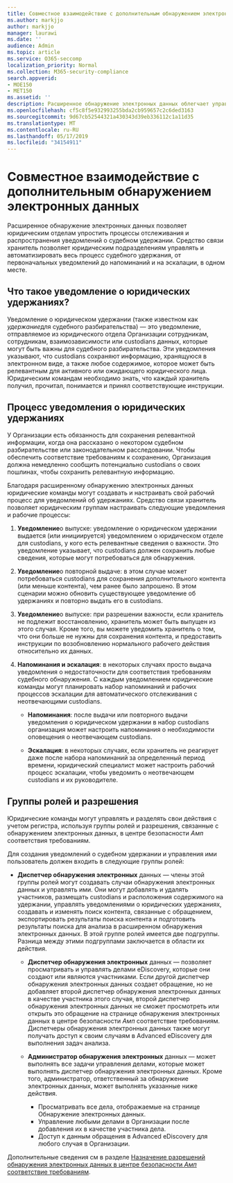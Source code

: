 ```yaml
---
title: Совместное взаимодействие с дополнительным обнаружением электронных данных
ms.author: markjjo
author: markjjo
manager: laurawi
ms.date: ''
audience: Admin
ms.topic: article
ms.service: O365-seccomp
localization_priority: Normal
ms.collection: M365-security-compliance
search.appverid:
- MOE150
- MET150
ms.assetid: ''
description: Расширенное обнаружение электронных данных облегчает управление рабочим процессом уведомления об удержании в судебном соотношении с уведомлением о custodians в судебном расследовании.
ms.openlocfilehash: cf5c8f5e932993255bda2cb959657c2c6ded3163
ms.sourcegitcommit: 9d67cb52544321a430343d39eb336112c1a11d35
ms.translationtype: MT
ms.contentlocale: ru-RU
ms.lasthandoff: 05/17/2019
ms.locfileid: "34154911"
---
```

# <a name="work-with-communications-in-advanced-ediscovery"></a>Совместное взаимодействие с дополнительным обнаружением электронных данных

Расширенное обнаружение электронных данных позволяет юридическим отделам упростить процессы отслеживания и распространения уведомлений о судебном удержании. Средство связи хранитель позволяет юридическим подразделениям управлять и автоматизировать весь процесс судебного удержания, от первоначальных уведомлений до напоминаний и на эскалации, в одном месте.

## <a name="what-is-a-legal-hold-notification"></a>Что такое уведомление о юридических удержаниях?

Уведомление о юридическом удержании (также известном как *удержание*для судебного разбирательства) — это уведомление, отправляемое из юридического отдела Организации сотрудникам, сотрудникам, взаимозависимости или custodians данных, которые могут быть важны для судебного разбирательства. Эти уведомления указывают, что custodians сохраняют информацию, хранящуюся в электронном виде, а также любое содержимое, которое может быть релевантным для активного или ожидающего юридического лица. Юридическим командам необходимо знать, что каждый хранитель получил, прочитал, понимается и принял соответствующие инструкции.

## <a name="the-legal-hold-notification-process"></a>Процесс уведомления о юридических удержаниях

У Организации есть обязанность для сохранения релевантной информации, когда она рассказано о некотором судебном разбирательстве или законодательном расследовании. Чтобы обеспечить соответствие требованиям к сохранению, Организация должна немедленно сообщить потенциально custodians о своих пошлинах, чтобы сохранить релевантную информацию.

Благодаря расширенному обнаружению электронных данных юридические команды могут создавать и настраивать свой рабочий процесс для уведомлений об удержаниях. Средство связи хранитель позволяет юридическим группам настраивать следующие уведомления и рабочие процессы:

1. **Уведомление**о выпуске: уведомление о юридическом удержании выдается (или инициируется) уведомлением о юридическом отделе для custodians, у кого есть релевантные сведения о важности. Это уведомление указывает, что custodians должен сохранить любые сведения, которые могут потребоваться для обнаружения.
   
2.  **Уведомление**о повторной выдаче: в этом случае может потребоваться custodians для сохранения дополнительного контента (или меньше контента), чем ранее было запрошено. В этом сценарии можно обновить существующее уведомление об удержаниях и повторно выдать его в custodians.

3.  **Уведомление**о выпуске: при разрешении важности, если хранитель не подлежит восстановлению, хранитель может быть выпущен из этого случая. Кроме того, вы можете уведомить хранитель о том, что они больше не нужны для сохранения контента, и предоставить инструкции по возобновлению нормального рабочего действия относительно их данных.

4. **Напоминания и эскалация**: в некоторых случаях просто выдача уведомления о недостаточности для соответствия требованиям судебного обнаружения. С каждым уведомлением юридические команды могут планировать набор напоминаний и рабочих процессов эскалации для автоматического отслеживания с неотвечающими custodians.

    - **Напоминания**: после выдачи или повторного выдачи уведомления о юридическом удержании в набор custodians организация может настроить напоминания о необходимости оповещения о неотвечающем custodians.

    - **Эскалация**: в некоторых случаях, если хранитель не реагирует даже после набора напоминаний за определенный период времени, юридический специалист может настроить рабочий процесс эскалации, чтобы уведомить о неотвечающем custodians и их руководителе.

## <a name="role-groups-and-permissions"></a>Группы ролей и разрешения 

Юридические команды могут управлять и разделять свои действия с учетом регистра, используя группы ролей и разрешения, связанные с обнаружением электронных данных, в центре безопасности _Амп_ соответствия требованиям. 

Для создания уведомлений о судебном удержании и управления ими пользователь должен входить в следующие группы ролей:

- **Диспетчер обнаружения электронных** данных — члены этой группы ролей могут создавать случаи обнаружения электронных данных и управлять ими. Они могут добавлять и удалять участников, размещать custodians и расположения содержимого на удержании, управлять уведомлениями о юридических удержаниях, создавать и изменять поиск контента, связанные с обращением, экспортировать результаты поиска контента и подготовить результаты поиска для анализа в расширенном обнаружения электронных данных. В этой группе ролей имеется две подгруппы. Разница между этими подгруппами заключается в области их действия.

  - **Диспетчер обнаружения электронных** данных — позволяет просматривать и управлять делами eDiscovery, которые они создают или являются участниками. Если другой диспетчер обнаружения электронных данных создает обращение, но не добавляет второй диспетчер обнаружения электронных данных в качестве участника этого случая, второй диспетчер обнаружения электронных данных не сможет просмотреть или открыть это обращение на странице обнаружения электронных данных в центре безопасности _Амп_ соответствие требованиям. Диспетчеры обнаружения электронных данных также могут получать доступ к своим случаям в Advanced eDiscovery для выполнения задач анализа.

  - **Администратор обнаружения электронных** данных — может выполнять все задачи управления делами, которые может выполнять диспетчер обнаружения электронных данных. Кроме того, администратор, ответственный за обнаружение электронных данных, может выполнять указанные ниже действия.
    
    - Просматривать все дела, отображаемые на странице Обнаружение электронных данных.
    - Управление любыми делами в Организации после добавления их в качестве участника дела.
    - Доступ к данным обращения в Advanced eDiscovery для любого случая в Организации.

Дополнительные сведения см в разделе [Назначение разрешений обнаружения электронных данных в центре безопасности _Амп_ соответствие требованиям](../assign-ediscovery-permissions.md).
